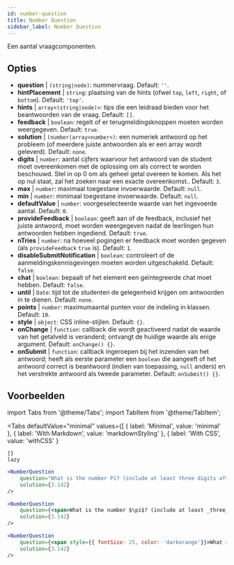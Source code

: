 ```yaml
---
id: number-question 
title: Number Question
sidebar_label: Number Question
---
```


Een aantal vraagcomponenten.

## Opties

* __question__ | `(string|node)`: nummervraag. Default: `''`.
* __hintPlacement__ | `string`: plaatsing van de hints (ofwel `top`, `left`, `right`, of `bottom`). Default: `'top'`.
* __hints__ | `array<(string|node)>`: tips die een leidraad bieden voor het beantwoorden van de vraag. Default: `[]`.
* __feedback__ | `boolean`: regelt of er terugmeldingsknoppen moeten worden weergegeven. Default: `true`.
* __solution__ | `(number|array<number>)`: een numeriek antwoord op het probleem (of meerdere juiste antwoorden als er een array wordt geleverd). Default: `none`.
* __digits__ | `number`: aantal cijfers waarvoor het antwoord van de student moet overeenkomen met de oplossing om als correct te worden beschouwd. Stel in op 0 om als geheel getal overeen te komen. Als het op nul staat, zal het zoeken naar een exacte overeenkomst.. Default: `3`.
* __max__ | `number`: maximaal toegestane invoerwaarde. Default: `null`.
* __min__ | `number`: minimaal toegestane invoerwaarde. Default: `null`.
* __defaultValue__ | `number`: voorgeselecteerde waarde van het ingevoerde aantal. Default: `0`.
* __provideFeedback__ | `boolean`: geeft aan of de feedback, inclusief het juiste antwoord, moet worden weergegeven nadat de leerlingen hun antwoorden hebben ingediend. Default: `true`.
* __nTries__ | `number`: na hoeveel pogingen er feedback moet worden gegeven (als `provideFeedback` `true` is). Default: `1`.
* __disableSubmitNotification__ | `boolean`: controleert of de aanmeldingskennisgevingen moeten worden uitgeschakeld. Default: `false`.
* __chat__ | `boolean`: bepaalt of het element een geïntegreerde chat moet hebben. Default: `false`.
* __until__ | `Date`: tijd tot de studenten de gelegenheid krijgen om antwoorden in te dienen. Default: `none`.
* __points__ | `number`: maximumaantal punten voor de indeling in klassen. Default: `10`.
* __style__ | `object`: CSS inline-stijlen. Default: `{}`.
* __onChange__ | `function`: callback die wordt geactiveerd nadat de waarde van het getalveld is veranderd; ontvangt de huidige waarde als enige argument. Default: `onChange() {}`.
* __onSubmit__ | `function`: callback ingeroepen bij het inzenden van het antwoord; heeft als eerste parameter een `boolean` die aangeeft of het antwoord correct is beantwoord (indien van toepassing, `null` anders) en het verstrekte antwoord als tweede parameter. Default: `onSubmit() {}`.


## Voorbeelden

import Tabs from '@theme/Tabs';
import TabItem from '@theme/TabItem';

<Tabs
    defaultValue="minimal"
    values={[
        { label: 'Minimal', value: 'minimal' },
        { label: 'With Markdown', value: 'markdownStyling' },
        { label: 'With CSS', value: 'withCSS' }
        
    ]}
    lazy
>

<TabItem value="minimal">

```jsx live
<NumberQuestion
    question="What is the number Pi? (include at least three digits after the decimal point)"
    solution={3.142}
/>
```
</TabItem>

<TabItem value="markdownStyling">

```jsx live
<NumberQuestion
    question={<span>What is the number $\pi$? (include at least _three_ digits after the decimal point)</span>}
    solution={3.142}
/>
```
</TabItem>

<TabItem value="withCSS">

```jsx live
<NumberQuestion
    question={<span style={{ fontSize: 25, color: 'darkorange'}}>What is the number PI - three digits after the period</span>}
    solution={3.142}
/>
```
</TabItem>

</Tabs>
